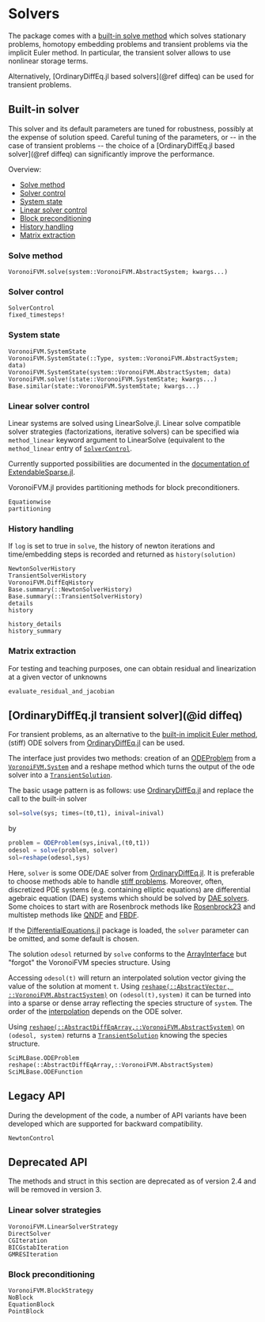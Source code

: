 # Solvers

The package comes with a [built-in solve method](@ref "Built-in solver") which solves 
stationary problems, homotopy embedding problems and transient problems 
via the implicit Euler method. In particular, the transient solver allows to use
nonlinear storage terms.

Alternatively, [OrdinaryDiffEq.jl based solvers](@ref diffeq) can be used 
for transient problems.


## Built-in solver
This solver and its default parameters are tuned for robustness,
possibly at the expense of solution speed. Careful tuning of the parameters, or -- in the case of transient problems --
the choice of a [OrdinaryDiffEq.jl based solver](@ref diffeq) can significantly improve the performance.

Overview:
- [Solve method](@ref "Solve method")
- [Solver control](@ref "Solver control")
- [System state](@ref "System state")
- [Linear solver control](@ref "Linear solver control")
- [Block preconditioning](@ref "Block preconditioning")
- [History handling](@ref "History handling")
- [Matrix extraction](@ref "Matrix extraction")

### Solve method
```@docs
VoronoiFVM.solve(system::VoronoiFVM.AbstractSystem; kwargs...)
``` 
### Solver control
```@docs 
SolverControl
fixed_timesteps!
```
### System state

```@docs
VoronoiFVM.SystemState
VoronoiFVM.SystemState(::Type, system::VoronoiFVM.AbstractSystem; data)
VoronoiFVM.SystemState(system::VoronoiFVM.AbstractSystem; data)
VoronoiFVM.solve!(state::VoronoiFVM.SystemState; kwargs...)
Base.similar(state::VoronoiFVM.SystemState; kwargs...)
```

### Linear solver control
Linear systems are solved using LinearSolve.jl. 
Linear solve compatible solver strategies (factorizations, iterative solvers) can be
specified wia  `method_linear` keyword argument to LinearSolve (equivalent to the `method_linear` 
entry of [`SolverControl`](@ref).

Currently supported possibilities are documented in the
[documentation of ExtendableSparse.jl](https://wias-pdelib.github.io/ExtendableSparse.jl/stable/linearsolve/#Solving-with-LinearSolve.jl).

VoronoiFVM.jl provides partitioning methods for block preconditioners.
```@docs
Equationwise
partitioning
```


### History handling
If `log` is set to true in `solve`, the history of newton iterations and  time/embedding
steps is recorded and returned as `history(solution)`

```@docs
NewtonSolverHistory
TransientSolverHistory
VoronoiFVM.DiffEqHistory
Base.summary(::NewtonSolverHistory)
Base.summary(::TransientSolverHistory)
details
history

history_details
history_summary
```



### Matrix extraction
For testing and teaching purposes, one can obtain residual and linearization at a given vector of unknowns

```@docs
evaluate_residual_and_jacobian
```

## [OrdinaryDiffEq.jl transient solver](@id diffeq)

For transient problems, as an alternative to the [built-in implicit Euler method](@ref "Built-in solver"), (stiff) ODE solvers from 
[OrdinaryDiffEq.jl](https://github.com/SciML/OrdinaryDiffEq.jl)  can be used.

The interface just provides two methods: creation of an [ODEProblem](https://diffeq.sciml.ai/stable/basics/overview/#Defining-Problems) from a [`VoronoiFVM.System`](@ref) and a reshape method
which turns the output of the ode solver into a [`TransientSolution`](@ref).

The basic usage pattern is as follows: use [OrdinaryDiffEq.jl](https://github.com/SciML/OrdinaryDiffEq.jl) and replace the call to the built-in solver
```julia
sol=solve(sys; times=(t0,t1), inival=inival)
```
by
```julia
problem = ODEProblem(sys,inival,(t0,t1))
odesol = solve(problem, solver)
sol=reshape(odesol,sys)
```
Here, `solver` is some  ODE/DAE solver from [OrdinaryDiffEq.jl](https://github.com/SciML/OrdinaryDiffEq.jl).
It is preferable to choose methods able to handle [stiff problems](https://diffeq.sciml.ai/stable/solvers/ode_solve/#Stiff-Problems).
Moreover, often, discretized PDE systems (e.g. containing elliptic equations) are differential agebraic equation (DAE) systems 
which should be solved by [DAE solvers](https://diffeq.sciml.ai/stable/solvers/dae_solve/).
Some choices to start with are Rosenbrock methods like 
[Rosenbrock23](https://docs.sciml.ai/DiffEqDocs/stable/solvers/dae_solve/#Rosenbrock-W-Methods)
and multistep methods like [QNDF](https://docs.sciml.ai/DiffEqDocs/stable/solvers/dae_solve/#Multistep-Methods)
and [FBDF](https://docs.sciml.ai/DiffEqDocs/stable/solvers/dae_solve/#Multistep-Methods).

If the [DifferentialEquations.jl](https://github.com/SciML/DifferentialEquations.jl)
package is loaded, the `solver` parameter can be omitted, and some default is chosen.

The solution `odesol` returned by `solve` conforms to the [ArrayInterface](https://docs.sciml.ai/DiffEqDocs/stable/basics/solution/#Array-Interface)
but "forgot" the VoronoiFVM species structure. Using 

Accessing `odesol(t)` will return an interpolated solution vector giving
the value of the solution at moment `t`. Using [`reshape(::AbstractVector, ::VoronoiFVM.AbstractSystem)`](@ref) on `(odesol(t),system)` it can be turned into into a
sparse or dense array reflecting the species structure of `system`. The order of the [interpolation](https://docs.sciml.ai/DiffEqDocs/stable/basics/solution/#Interpolations-and-Calculating-Derivatives)
depends on the ODE solver.

Using [`reshape(::AbstractDiffEqArray,::VoronoiFVM.AbstractSystem)`](@ref) on `(odesol, system)` returns a [`TransientSolution`](@ref) knowing
the species structure.

```@docs
SciMLBase.ODEProblem
reshape(::AbstractDiffEqArray,::VoronoiFVM.AbstractSystem)
SciMLBase.ODEFunction
```



## Legacy API
During the development of the code, a number of API variants have been developed which 
are supported for backward compatibility.

```@docs
NewtonControl
``` 

## Deprecated API
The methods and struct in this section are deprecated as of version 2.4 and will be removed in version 3.
### Linear solver strategies
```@docs
VoronoiFVM.LinearSolverStrategy
DirectSolver
CGIteration
BICGstabIteration
GMRESIteration
```

### Block preconditioning

```@docs
VoronoiFVM.BlockStrategy
NoBlock
EquationBlock
PointBlock
```

